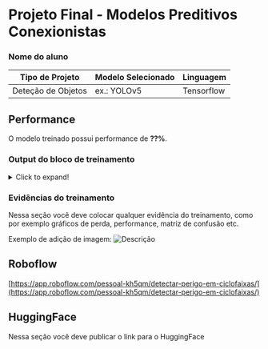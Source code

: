 # Projeto Final - Modelos Preditivos Conexionistas

### Nome do aluno

|**Tipo de Projeto**|**Modelo Selecionado**|**Linguagem**|
|--|--|--|
|Deteção de Objetos|ex.: YOLOv5|Tensorflow|

## Performance

O modelo treinado possui performance de **??%**.

### Output do bloco de treinamento

<details>
  <summary>Click to expand!</summary>
  
  ```text
    Você deve colar aqui a saída do bloco de treinamento do notebook, contendo todas as épocas e saídas do treinamento
  ```
</details>

### Evidências do treinamento

Nessa seção você deve colocar qualquer evidência do treinamento, como por exemplo gráficos de perda, performance, matriz de confusão etc.

Exemplo de adição de imagem:
![Descrição](https://picsum.photos/seed/picsum/500/300)

## Roboflow

[https://app.roboflow.com/pessoal-kh5qm/detectar-perigo-em-ciclofaixas/](https://app.roboflow.com/pessoal-kh5qm/detectar-perigo-em-ciclofaixas/) 

## HuggingFace

Nessa seção você deve publicar o link para o HuggingFace
